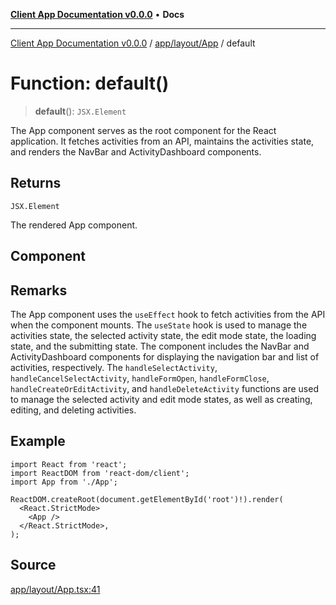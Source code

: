 [**Client App Documentation v0.0.0**](../../../../README.md) • **Docs**

***

[Client App Documentation v0.0.0](../../../../README.md) / [app/layout/App](../README.md) / default

# Function: default()

> **default**(): `JSX.Element`

The App component serves as the root component for the React application.
It fetches activities from an API, maintains the activities state, and renders the NavBar and ActivityDashboard components.

## Returns

`JSX.Element`

The rendered App component.

## Component

## Remarks

The App component uses the `useEffect` hook to fetch activities from the API when the component mounts.
The `useState` hook is used to manage the activities state, the selected activity state, the edit mode state, the loading state, and the submitting state.
The component includes the NavBar and ActivityDashboard components for displaying the navigation bar and list of activities, respectively.
The `handleSelectActivity`, `handleCancelSelectActivity`, `handleFormOpen`, `handleFormClose`, `handleCreateOrEditActivity`, and `handleDeleteActivity` functions are used to manage the selected activity and edit mode states, as well as creating, editing, and deleting activities.

## Example

```tsx
import React from 'react';
import ReactDOM from 'react-dom/client';
import App from './App';

ReactDOM.createRoot(document.getElementById('root')!).render(
  <React.StrictMode>
    <App />
  </React.StrictMode>,
);
```

## Source

[app/layout/App.tsx:41](https://github.com/jimmykurian/Reactivities/blob/f0a090a3bb727420443b721b8bb2341546df5669/client-app/src/app/layout/App.tsx#L41)
